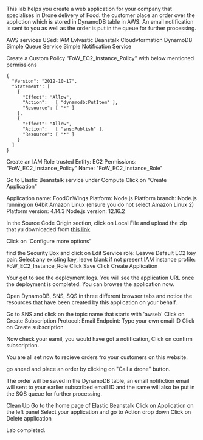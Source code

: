 This lab helps you create a web application for your company that specialises in Drone delivery of Food. the customer place an order over the appliction which is stored in DynamoDB table in AWS. An email notification is sent to you as well as the order is put in the queue for further processing.



AWS services USed:
IAM
Evlvastic Beanstalk
Cloudvformation
DynamoDB
Simple Queue Service
Simple Notification Service

Create a Custom Policy "FoW_EC2_Instance_Policy" with below mentioned permissions

```
{
  "Version": "2012-10-17",
  "Statement": [
    {
      "Effect": "Allow",
      "Action":   [ "dynamodb:PutItem" ],
      "Resource": [ "*" ]
    },
    {
      "Effect": "Allow",
      "Action":   [ "sns:Publish" ],
      "Resource": [ "*" ]
    }
  ]
}
```

Create an IAM Role 
trusted Entity: EC2
Permissions: "FoW_EC2_Instance_Policy"
Name: "FoW_EC2_Instance_Role"

Go to Elastic Beanstalk service under Compute
Click on "Create Application"

Application name: FoodOnWings
Platform: Node.js
Platform branch: Node.js running on 64bit Amazon Linux (ensure you do not select Amazon Linux 2)
Platform version: 4.14.3
Node.js version: 12.16.2

In the Source Code Origin section, click on Local File and upload the zip that yu downloaded from [this link](https://github.com/ashydv/FoodOnWings/raw/master/FoodOnWings.zip).

Click on 'Configure more options'

find the Security Box and click on Edit
Service role: Leavve Default
EC2 key pair: Select any existing key, leave blank if not present
IAM instance profile: FoW_EC2_Instance_Role
Click Save
Click Create Application

Your get to see the deployment logs. You will see the application URL once the deployment is completed. 
You can browse the application now.

Open DynamoDB, SNS, SQS in three different browser tabs and notice the resources that have been created by this application on your behalf.

Go to SNS and click on the topic name that starts with 'awseb'
Click on Create Subscription
Protocol: Email
Endpoint: Type your own email ID
Click on Create subscription

Now check your eamil, you would have got a notification, Click on confirm subscription.

You are all set now to recieve orders fro your customers on this website.

go ahead and place an order by clicking on "Call a drone" button.

The order will be saved in the DynamoDB table, an email notifiction email will sent to your earlier subscribed email ID and the same will also be put in the SQS queue for further processing.

Clean Up
Go to the home page of Elastic Beanstalk
Click on Application on the left panel
Select your application and go to Action drop down
Click on Delete application


Lab completed.
